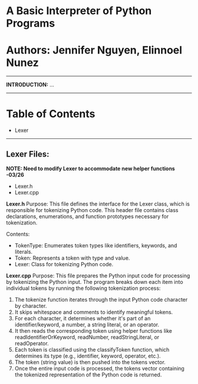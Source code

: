 # A Basic Interpreter of Python Programs
# Authors: Jennifer Nguyen, Elinnoel Nunez
---
**INTRODUCTION:**
...

---
# Table of Contents
- Lexer
---
## Lexer Files: 
**NOTE: Need to modify Lexer to accommodate new helper functions -03/26**
- Lexer.h
- Lexer.cpp

**Lexer.h**
Purpose: This file defines the interface for the Lexer class, which is responsible for tokenizing Python code. This header file contains class declarations, enumerations, and function prototypes necessary for tokenization.

Contents: 
- TokenType: Enumerates token types like identifiers, keywords, and literals.
- Token: Represents a token with type and value.
- Lexer: Class for tokenizing Python code.

**Lexer.cpp**
Purpose: This file prepares the Python input code for processing by tokenizing the Python input. The program breaks down each item into individual tokens by running the following tokenization process:
1. The tokenize function iterates through the input Python code character by character.
2. It skips whitespace and comments to identify meaningful tokens.
3. For each character, it determines whether it's part of an identifier/keyword, a number, a string literal, or an operator.
4. It then reads the corresponding token using helper functions like readIdentifierOrKeyword, readNumber, readStringLiteral, or readOperator.
5. Each token is classified using the classifyToken function, which determines its type (e.g., identifier, keyword, operator, etc.).
6. The token (string value) is then pushed into the tokens vector.
7. Once the entire input code is processed, the tokens vector containing the tokenized representation of the Python code is returned.
